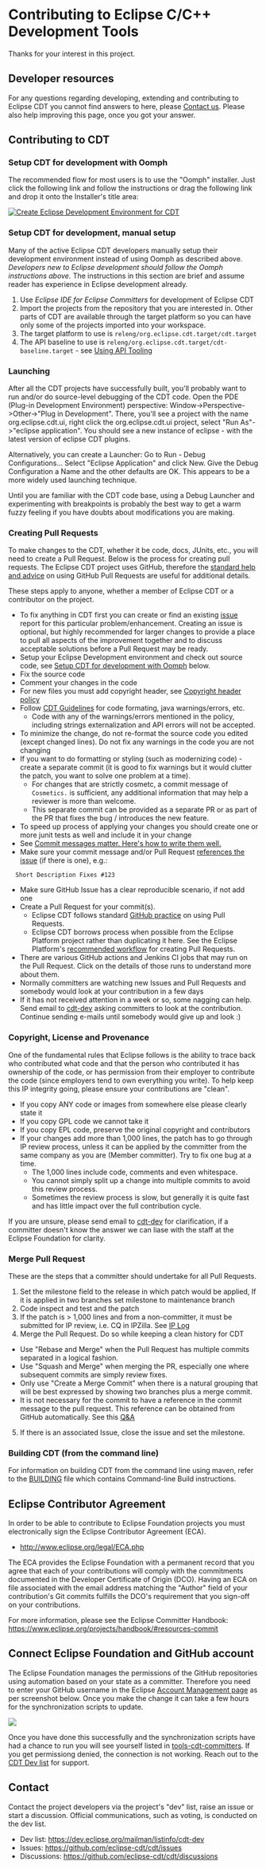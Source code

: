 # Contributing to Eclipse C/C++ Development Tools

Thanks for your interest in this project.

## Developer resources

For any questions regarding developing, extending and contributing to Eclipse CDT you cannot find answers to here, please [Contact us](#contact). Please also help improving this page, once you got your answer.

## Contributing to CDT

### Setup CDT for development with Oomph

The recommended flow for most users is to use the "Oomph" installer. Just click the following link and follow the instructions or drag the following link and drop it onto the Installer's title area:

[![Create Eclipse Development Environment for CDT](https://download.eclipse.org/oomph/www/setups/svg/CDT.svg)](https://www.eclipse.org/setups/installer/?url=https://raw.githubusercontent.com/eclipse-cdt/cdt/main/releng/CDTConfiguration.setup&show=true "Click to open Eclipse-Installer Auto Launch or drag onto your running installer's title area")

### Setup CDT for development, manual setup

Many of the active Eclipse CDT developers manually setup their development environment instead of using Oomph as described above. *Developers new to Eclipse development should follow the Oomph instructions above.* The instructions in this section are brief and assume reader has experience in Eclipse development already.

1. Use *Eclipse IDE for Eclipse Committers* for development of Eclipse CDT
2. Import the projects from the repository that you are interested in. Other parts of CDT are available through the target platform so you can have only some of the projects imported into your workspace.
3. The target platform to use is `releng/org.eclipse.cdt.target/cdt.target`
4. The API baseline to use is `releng/org.eclipse.cdt.target/cdt-baseline.target` - see [Using API Tooling](POLICY.md#Using-API-Tooling)

### Launching

After all the CDT projects have successfully built, you'll probably want to run and/or do source-level debugging of the CDT code. Open the PDE (Plug-in Development Environment) perspective:  Window->Perspective->Other->"Plug in Development". There, you'll see a project with the name org.eclipse.cdt.ui, right click the org.eclipse.cdt.ui project, select "Run As"->"eclipse application". You should see a new instance of eclipse - with the latest version of eclipse CDT plugins.

Alternatively, you can create a Launcher: Go to Run - Debug Configurations... Select "Eclipse Application" and click New. Give the Debug Configuration a Name and the other defaults are OK. This appears to be a more widely used launching technique.

Until you are familiar with the CDT code base, using a Debug Launcher and experimenting with breakpoints is probably the best way to get a warm fuzzy feeling if you have doubts about modifications you are making.


### Creating Pull Requests

To make changes to the CDT, whether it be code, docs, JUnits, etc., you will need to create a Pull Request. Below is the process for creating pull requests. The Eclipse CDT project uses GitHub, therefore the [standard help and advice](https://docs.github.com/en/pull-requests/collaborating-with-pull-requests/proposing-changes-to-your-work-with-pull-requests) on using GitHub Pull Requests are useful for additional details.

These steps apply to anyone, whether a member of Eclipse CDT or a contributor on the project.

- To fix anything in CDT first you can create or find an existing [issue](https://github.com/eclipse-cdt/cdt/issues) report for this particular problem/enhancement. Creating an issue is optional, but highly recommended for larger changes to provide a place to pull all aspects of the improvement together and to discuss acceptable solutions before a Pull Request may be ready.
- Setup your Eclipse Development environment and check out source code, see [Setup CDT for development with Oomph](#Setup-CDT-for-development-with-Oomph) below.
- Fix the source code 
- Comment your changes in the code
- For new files you must add copyright header, see [Copyright header policy](POLICY.md#Copyright)
- Follow [CDT Guidelines](POLICY.md) for code formating, java warnings/errors, etc. 
  - Code with any of the warnings/errors mentioned in the policy, including strings externalization and API errors will not be accepted.
- To minimize the change, do not re-format the source code you edited (except changed lines). Do not fix any warnings in the code you are not changing 
- If you want to do formatting or styling (such as modernizing code) - create a separate commit (it is good to fix warnings but it would clutter the patch, you want to solve one problem at a time).
  - For changes that are strictly cosmetc, a commit message of `Cosmetics.` is sufficient, any additional information that may help a reviewer is more than welcome.
  - This separate commit can be provided as a separate PR or as part of the PR that fixes the bug / introduces the new feature.
- To speed up process of applying your changes you should create one or more junit tests as well and include it in your change
- See [Commit messages matter. Here's how to write them well.](https://cbea.ms/git-commit/)
- Make sure your commit message and/or Pull Request [references the issue](https://docs.github.com/en/issues/tracking-your-work-with-issues/linking-a-pull-request-to-an-issue#linking-a-pull-request-to-an-issue-using-a-keyword) (if there is one), e.g.:
```
  Short Description Fixes #123
```
- Make sure GitHub Issue has a clear reproducible scenario, if not add one 
- Create a Pull Request for your commit(s).
  - Eclipse CDT follows standard [GitHub practice](https://docs.github.com/en/pull-requests/collaborating-with-pull-requests/proposing-changes-to-your-work-with-pull-requests/creating-a-pull-request) on using Pull Requests.
  - Eclipse CDT borrows process when possible from the Eclipse Platform project rather than duplicating it here. See the Eclipse Platform's [recommended workflow](https://github.com/eclipse-platform/.github/blob/main/CONTRIBUTING.md#recommended-workflow) for creating Pull Requests.
- There are various GitHub actions and Jenkins CI jobs that may run on the Pull Request. Click on the details of those runs to understand more about them.
- Normally committers are watching new Issues and Pull Requests and somebody would look at your contribution in a few days
- If it has not received attention in a week or so, some nagging can help. Send email to [cdt-dev](#contact) asking committers to look at the contribution. Continue sending e-mails until somebody would give up and look :)

### Copyright, License and Provenance

One of the fundamental rules that Eclipse follows is the ability to trace back who contributed what code and that the person who contributed it has ownership of the code, or has permission from their employer to contribute the code (since employers tend to own everything you write). To help keep this IP integrity going, please ensure your contributions are "clean".
- If you copy ANY code or images from somewhere else please clearly state it 
- If you copy GPL code we cannot take it
- If you copy EPL code, preserve the original copyright and contributors
- If your changes add more than 1,000 lines, the patch has to go through IP review process, unless it can be applied by the committer from the same company as you are (Member committer). Try to fix one bug at a time.
  - The 1,000 lines include code, comments and even whitespace.
  - You cannot simply split up a change into multiple commits to avoid this review process.
  - Sometimes the review process is slow, but generally it is quite fast and has little impact over the full contribution cycle.

If you are unsure, please send email to [cdt-dev](#contact) for clarification, if a committer doesn't know the answer we can liase with the staff at the Eclipse Foundation for clarity.

### Merge Pull Request

These are the steps that a committer should undertake for all Pull Requests.

1. Set the milestone field to the release in which patch would be applied, If it is applied in two branches set milestone to maintenance branch
2. Code inspect and test and the patch
3. If the patch is > 1,000 lines and from a non-committer, it must be submitted for IP review, i.e. CQ in IPZilla. See [IP Log](https://wiki.eclipse.org/Development_Resources/Automatic_IP_Log)
4. Merge the Pull Request. Do so while keeping a clean history for CDT
- Use "Rebase and Merge" when the Pull Request has multiple commits separated in a logical fashion.
- Use "Squash and Merge" when merging the PR, especially one where subsequent commits are simply review fixes.
- Only use "Create a Merge Commit" when there is a natural grouping that will be best expressed by showing two branches plus a merge commit.
- It is not necessary for the commit to have a reference in the commit message to the pull request. This reference can be obtained from GitHub automatically. See this [Q&A](https://github.community/t/get-pull-request-associated-with-a-commit/13674)
5. If there is an associated Issue, close the issue and set the milestone.

### Building CDT (from the command line)

For information on building CDT from the command line using maven, refer to the [BUILDING](BUILDING.md) file which contains Command-line Build instructions.

## Eclipse Contributor Agreement

In order to be able to contribute to Eclipse Foundation projects you must
electronically sign the Eclipse Contributor Agreement (ECA).

* http://www.eclipse.org/legal/ECA.php

The ECA provides the Eclipse Foundation with a permanent record that you agree
that each of your contributions will comply with the commitments documented in
the Developer Certificate of Origin (DCO). Having an ECA on file associated with
the email address matching the "Author" field of your contribution's Git commits
fulfills the DCO's requirement that you sign-off on your contributions.

For more information, please see the Eclipse Committer Handbook:
https://www.eclipse.org/projects/handbook/#resources-commit

## Connect Eclipse Foundation and GitHub account

The Eclipse Foundation manages the permissions of the GitHub repositories using automation based on your state as a committer. Therefore you need to enter your GitHub username in the Eclipse [Account Management page](https://accounts.eclipse.org/user/edit) as per screenshot below. Once you make the change it can take a few hours for the synchronization scripts to update.

<img src="images/github_eclipse_account.png">

Once you have done this successfully and the synchronization scripts have had a chance to run you will see yourself listed in [tools-cdt-committers](https://github.com/orgs/eclipse-cdt/teams/tools-cdt-committers/members). If you get permissiong denied, the connection is not working. Reach out to the [CDT Dev list](#contact) for support.

## Contact

Contact the project developers via the project's "dev" list, raise an issue or start a discussion. Official communications, such as voting, is conducted on the dev list.

* Dev list: https://dev.eclipse.org/mailman/listinfo/cdt-dev
* Issues: https://github.com/eclipse-cdt/cdt/issues
* Discussions: https://github.com/eclipse-cdt/cdt/discussions
